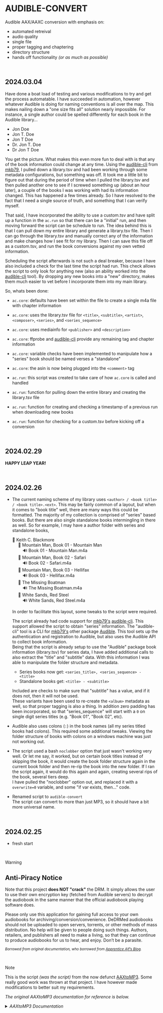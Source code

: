AUDIBLE-CONVERT  
===============  

Audible AAX/AAXC conversion with emphasis on:
- automated retreival
- audio quality
- single file
- proper tagging and chaptering
- directory structure
- hands off functionality _(or as much as possible)_  

<br />

**2024.03.04**  
--------------  
Have done a boat load of testing and various modifications to try and get the process automatable.  I have succeeded in automation, however whatever Audible is doing for naming conventions is all over the map.  This makes nailing down a "one size fits all" solution nearly impossible.  For instance, a single author could be spelled differently for each book in the Audible library...

 - Jon Doe
 - Jon T. Doe
 - Jon T Doe
 - Dr. Jon T. Doe
 - Dr Jon T Doe

You get the picture.  What makes this even more fun to deal with is that any of the book information could change at any time.  Using the [audible-cli](https://github.com/mkb79/audible-cli) from [mkb79](https://github.com/mkb79), I pulled down a library.tsv and had been working through some metadata configurations, but something was off.  It took me a little bit to figure out that during the period of time when I pulled the library.tsv and then pulled another one to see if I screwed something up (about an hour later), a couple of the books I was working with had its information changed.  This has happened a few times already.  So I have resolved to the fact that I need a single source of truth, and something that I can verify myself.  

That said, I have incorporated the ability to use a custom.tsv and have split up a function in the `ac.run` so that there can be a "initial" run, and then moving forward the script can be schedule to run.  The idea behind this is that I can pull down my entire library and generate a library.tsv file.  Then I can go through the library.tsv and manually correct any of the information and make changes how I see fit for my library.  Then I can save this file off as a custom.tsv, and run the book conversions against my own vetted information.  

Scheduling the script afterwards is not such a deal breaker, because I have also included a check for the last time the script had run.  This check allows the script to only look for anything new (also an ability worked into the [audible-cli](https://github.com/mkb79/audible-cli) tool).  By dropping any new books into a "new" directory, makes them much easier to vet before I incorporate them into my main library.  

So, whats been done:  

 - `ac.core`: defaults have been set within the file to create a single m4a file with chapter information
 - `ac.core`: uses the library.tsv file for `<title>`, `<subtitle>`, `<artist>`, `<composer>`, `<series>`, and `<series_sequence>`
 - `ac.core`: uses mediainfo for `<publisher>` and `<description>`
 - `ac.core`: ffprobe and [audible-cli](https://github.com/mkb79/audible-cli) provide any remaining tag and chapter information
 - `ac.core`: variable checks have been implemented to manipulate how a "series" book should be named verses a "standalone"
 - `ac.core`: the asin is now being plugged into the `<comment>` tag  

 - `ac.run`: this script was created to take care of how `ac.core` is called and handled
 - `ac.run`: function for pulling down the entire library and creating the library.tsv file
 - `ac.run`: function for creating and checking a timestamp of a previous run when downloading new books
 - `ac.run`: function for checking for a custom.tsv before kicking off a conversion  

<br />

**2024.02.29**  
--------------  
**HAPPY LEAP YEAR!**  

<br />

**2024.02.26**  
--------------  
- The current naming scheme of my library uses `<author> / <book title> / <book title>.<ext>`. This may be fairly common of a layout, but when it comes to "book title" well, there are many ways this could be formatted. The majority of my collection is comprised of "series" based books. But there are also single standalone books intermingling in there as well. So for example, I may have a author folder with series and standalone books,

  :file_folder: Keith C. Blackmore  
  &#8193; :file_folder: Mountain Man, Book 01 - Mountain Man  
  &#8193;&#8193; :loud_sound: Book 01 - Mountain Man.m4a  
  &#8193; :file_folder: Mountain Man, Book 02 - Safari  
  &#8193;&#8193; :loud_sound: Book 02 - Safari.m4a  
  &#8193; :file_folder: Mountain Man, Book 03 - Hellifax  
  &#8193;&#8193; :loud_sound: Book 03 - Hellifax.m4a  
  &#8193; :file_folder: The Missing Boatman  
  &#8193;&#8193; :loud_sound: The Missing Boatman.m4a  
  &#8193; :file_folder: White Sands, Red Steel  
  &#8193;&#8193; :loud_sound: White Sands, Red Steel.m4a  

  In order to facilitate this layout, some tweaks to the script were required.

  The script already had code support for [mkb79's](https://github.com/mkb79) [audible-cli](https://github.com/mkb79/audible-cli). This support allowed the script to obtain "series" information. The "audible-cli" tool is a CLI for [mkb79's](https://github.com/mkb79) other package [Audible](https://github.com/mkb79/Audible). This tool sets up the authentication and registration to Audible, but also uses the Audible API to collect book information.  
  Being that the script is already setup to use the "Audible" package book information (library.tsv) for series data, I have added additional calls to also extract the "title" and "subtitle" data. With this information I was able to manipulate the folder structure and metadata.  
  - Series books now get: `<series_title>, <series_sequence> - <title>`
  - Standalone books get: `<title> - <subtitle>`

  Included are checks to make sure that "subtitle" has a value, and if it does not, then it will not be used.  
  These variants have been used to re-create the `<album>` metadata as well, so that proper tagging is also a thing. In addition zero padding has been incorporated, so that "series_sequence" will start with a `0` on single digit series titles (e.g. "Book 01", "Book 02", etc).  

- Audible also uses colons (`:`) in the book names (all my series titled books had colons). This required some additional tweaks. Viewing the folder structure of books with colons on a windows machine was just not working out.  

- The script used a bash `noclobber` option that just wasn't working very well.  Or let me say, it worked, but on certain book titles instead of skipping the book, it would create the book folder structure again in the current book folder and then re-rip the book into the new folder.  If I ran the script again, it would do this again and again, creating several rips of the book, several tiers deep.  
  I have pulled the "noclobber" option out, and replaced it with a `overwrite=0` variable, and some "if var exists, then..." code.  

- Renamed script to `audible-convert`  
  The script can convert to more than just MP3, so it should have a bit more universal name.  

<br />

**2024.02.25**  
--------------  
- fresh start  

<br />

> [!WARNING]
> ## Anti-Piracy Notice
> Note that this project **does NOT "crack"** the DRM. It simply allows the user to use their own encryption key (fetched from Audible servers) to decrypt the audiobook in the same manner that the official audiobook playing software does.  
>
> Please only use this application for gaining full access to your own audiobooks for archiving/conversion/convenience. DeDRMed audiobooks should not be uploaded to open servers, torrents, or other methods of mass distribution. No help will be given to people doing such things. Authors, retailers, and publishers all need to make a living, so that they can continue to produce audiobooks for us to hear, and enjoy. Don’t be a parasite.
>
> *<sub>Borrowed from original documentation, who borrowed from [Apprentice Alf’s Blog](https://apprenticealf.wordpress.com).</sub>*

<br />

> [!NOTE]
>
> This is the script _(was the script)_ from the now defunct [AAXtoMP3](https://github.com/KrumpetPirate/AAXtoMP3).  Some really good work was thrown at that project.
> I have however made modifications to better suit my requirements.  
>
> *The original AAXtoMP3 documentation for reference is below.*

<details>

*<summary>AAXtoMP3 Documentation</summary>*  

## AAXtoMP3
The purpose of this software is to convert AAX (or AAXC) files to common MP3, M4A, M4B, flac and ogg formats
through a basic bash script frontend to FFMPEG.

Audible uses the AAX file format to maintain DRM restrictions on their audio
books and if you download your book through your library it will be
stored in this format.

The purpose of this software is **not** to circumvent the DRM restrictions
for audio books that **you** do not own in that you do not have them on
your **personal** Audible account. The purpose of this software is to
create a method for you to download and store your books just in case
Audible fails for some reason.

## Requirements
* bash 3.2.57 or later tested
* ffmpeg version 2.8.3 or later (4.4 or later if the input file is `.aaxc`)
* libmp3lame - (typically 'lame' in your system's package manager)
* GNU grep - macOS or BSD users may need to install through package manager
* GNU sed - see above
* GNU find - see above
* jq - only if `--use-audible-cli-data` is set or if converting an .aaxc file
* mp4art used to add cover art to m4a and m4b files. Optional
* mediainfo used to add additional media tags like narrator. Optional

## Usage(s)
```
bash AAXtoMP3 [-f|--flac] [-o|--opus] [-a|--aac] [-s|--single] [--level <COMPRESSIONLEVEL>] [-c|--chaptered] [-e:mp3] [-e:m4a] [-e:m4b] [-A|--authcode <AUTHCODE>] [-n|--no-clobber] [-t|--target_dir <PATH>] [-C|--complete_dir <PATH>] [-V|--validate] [--use-audible-cli-data]] [-d|--debug] [-h|--help] [--continue <CHAPTERNUMBER>] <AAX/AAXC INPUT_FILES>...
```
or if you want to get guided through the options
```
bash interactiveAAXtoMP3 [-a|--advanced] [-h|--help]
```

* **&lt;AAX INPUT_FILES&gt;**... are considered input file(s), useful for batching!

## Options for AAXtoMP3
* **-f** or **--flac**   Flac Encoding and as default produces a single file.
* **-o** or **--opus**   Ogg/Opus Encoding defaults to multiple file output by chapter. The extension is .ogg
* **-a** or **--aac**    AAC Encoding and produce a m4a single files output.
* **-A** or **--authcode &lt;AUTHCODE&gt;** for this execution of the command use the provided &lt;AUTHCODE&gt; to decode the AAX file. Not needed if the source file is .aaxc.
* **-n** or **--no-clobber** If set and the target directory already exists, AAXtoMP3 will exit without overwriting anything.
* **-t** or **--target_dir &lt;PATH&gt;** change the default output location to the named &lt;PATH&gt;. Note the default location is ./Audiobook of the directory to which each AAX file resides.
* **-C** or **--complete_dir &lt;PATH&gt;** a directory to place aax files after they have been decoded successfully. Note make a back up of your aax files prior to using this option. Just in case something goes wrong.
* **-V** or **--validate** Perform 2 validation tests on the supplied aax files. This is more extensive than the normal validation as we attempt to transcode the aax file to a null file.  This can take a long period of time. However it is useful when inspecting a large set of aax files prior to transcoding. As download errors are common with Audible servers.
* **-e:mp3**         Identical to defaults.
* **-e:m4a**         Create a m4a audio file. This is identical to --aac
* **-e:m4b**         Create a m4b audio file. This is the book version of the m4a format.
* **-s** or **--single**    Output a single file for the entire book. If you only want a single ogg file for instance.
* **-c** or **--chaptered** Output a single file per chapter. The `--chaptered` will only work if it follows the `--aac -e:m4a -e:m4b --flac` options.
* **--continue &lt;CHAPTERNUMBER&gt;**      If the splitting into chapters gets interrupted (e.g. by a weak battery on your laptop) you can go on where the process got interrupted. Just delete the last chapter (which was incompletely generated) and redo the task with "--continue &lt;CHAPTERNUMBER&gt;" where CHAPTERNUMBER is the chapter that got interrupted.
* **--level &lt;COMPRESSIONLEVEL&gt;**      Set compression level. May be given for mp3, flac and opus.
* **--keep-author &lt;FIELD&gt;**           If a book has multiple authors and you don't want all of them in the metadata, with this flag you can specify a specific author (1 is the first, 2 is the second...) to keep while discarding the others.
* **--author &lt;AUTHOR&gt;**               Manually set the author metadata field, useful if you have multiple books of the same author but the name reported is different (eg. spacing, accents..). Has precedence over `--keep-author`.
* **-l** or **--loglevel &lt;LOGLEVEL&gt;** Set loglevel: 0 = progress only, 1 (default) = more information, output of chapter splitting progress is limitted to a progressbar, 2 = more information, especially on chapter splitting, 3 = debug mode
* **--dir-naming-scheme &lt;STRING&gt;** or **-D**      Use a custom directory naming scheme, with variables. See [below](#custom-naming-scheme) for more info.
* **--file-naming-scheme &lt;STRING&gt;** or **-F**    Use a custom file naming scheme, with variables. See [below](#custom-naming-scheme) for more info.
* **--chapter-naming-scheme &lt;STRING&gt;**  Use a custom chapter naming scheme, with variables. See [below](#custom-naming-scheme) for more info.
* **--use-audible-cli-data** Use additional data got with mkb79/audible-cli. See [below](#audible-cli-integration) for more info. Needed for the files in the `aaxc` format.
* **--audible-cli-library-file** or **-L** Path of the library-file, generated by mkb79/audible-cli (`audible library export -o ./library.tsv`). Only available if `--use-audible-cli-data` is set. This file is required to parse additional metadata such as `$series` or `$series_sequence`.
* **--ffmpeg-path**  Set the ffmpeg/ffprobe binaries folder. Both of them must be executable and in the same folder.
* **--ffmpeg-name**  Set a custom name for the ffmpeg binary. Must be executable and in path, or in custom path specified by --ffmpeg-path.
* **--ffprobe-name**  Set a custom name for the ffprobe binary. Must be executable and in path, or in custom path specified by --ffmpeg-path.

## Options for interactiveAAXtoMP3
* **-a** or **--advanced** Get more options to choose. Not used right now.
* **-h** or **--help** Get a help prompt.
This script presents you the options you chose last time as default.
When you get asked for the aax-file you may just drag'n'drop it to the terminal.

### AUTHCODE
**Your** Audible auth code (it won't correctly decode otherwise) (not required to decode the `aaxc` format).

#### Determining your own AUTHCODE
You will need your authentication code that comes from Audible's servers. This 
will be used by ffmpeg to perform the initial audio convert. You can obtain 
this string from a tool like 
[audible-activator](https://github.com/inAudible-NG/audible-activator) or like [audible-cli](https://github.com/mkb79/audible-cli).

#### Specifying the AUTHCODE.
In order of __precidence__.
1. __--authcode [AUTHCODE]__ The command line option. With the highest precedence.
2. __.authcode__ If this file is placed in the current working directory and contains only the authcode it is used if the above is not.
3. __~/.authcode__ a global config file for all the tools. And is used as the default if none of the above are specified.
__Note:__ At least one of the above must be exist if converting `aax` files. The code must also match the encoding for the user that owns the AAX file(s). If the authcode does not match the AAX file no transcoding will occur.

### MP3 Encoding
* This is the **default** encoding
* Produces 1 or more mp3 files for the AAX title.
* The default mode is **chaptered**
* If you want a mp3 file per chapter do not use the **--single** option. 
* A m3u playlist file will also be created in this instance in the case of **default** chaptered output.
* **--level** has to be in range 0-9, where 9 is fastest and 0 is highest quality. Please note: The quality can **never** become higher than the qualitiy of the original aax file!

### Ogg/Opus Encoding
* Can be done by using the **-o** or **--opus** command line switches
* The default mode is **chaptered**
* Opus coded files are stored in the ogg container format for better compatibility.
* **--level** has to be in range 0-10, where 0 is fastest and 10 is highest quality. Please note: The quality can **never** become higher than the qualitiy of the original aax file!

### AAC Encoding
* Can be done by using the **-a** or **--aac** command line switches
* The default mode is **single**
* Designed to be the successor of the MP3 format
* Generally achieves better sound quality than MP3 at the same bit rate.
* This will only produce 1 audio file as output.

### FLAC Encoding
* Can be done by using the **-f** or **--flac** command line switches
* The default mode is **single**
* FLAC is an open format with royalty-free licensing
* This will only produce 1 audio file as output. If you want a flac file per chapter do use **-c** or **--chaptered**.
* **--level** has to be in range 0-12, where 0 is fastest and 12 is highest compression. Since flac is lossless, the quality always remains the same.

### M4A and M4B Containers
* These containers were created by Apple Inc. They were meant to be the successor to mp3.
* M4A is a container that is meant to hold music and is typically of a higher bitrate.
* M4B is a container that is meant to hold audiobooks and is typically has bitrates of 64k and 32k.
* Both formats are chaptered
* Both support coverart internal
* The default mode is **single**

### Validating AAX files
* The **--validate** option will result in only a validation pass over the supplied aax file(s). No transcoding will occur. This is useful when you wish to ensure you have a proper download of your personal Audible audio books. With this option all supplied books are validated.
* If you do NOT supply the **--validate** option all audio books are still validated when they are processed. However if there is an invalid audio book in the supplied list of books the processing will stop at that point.
* A third test is performed on the file where the entire file is inspected to see if it is valid. This is a lengthy process. However it will not break the script when an invalid file is found.
* The 3 test current are:
    1. aax present
    1. meta data header in file is valid and complete
    1. entire file is valid and complete.  _only executed with the **--validate** option._

### Defaults
* Default out put directory is the base directory of each file listed. Plus the genre, Artist and Title of the Audio Book.
* The default codec is mp3
* The default output is by chapter.

### Custom naming scheme
The following flags can modify the default naming scheme:
* **--dir-naming-scheme** or **-D**  
* **--file-naming-scheme** or **-F** 
* **--chapter-naming-scheme** 

Each flag takes a string as argument. If the string contains a variable defined in the script (eg. artist, title, chapter, narrator...), the corresponding value is used.
The default options correspond to the following flags:
* `--dir-naming-scheme '$genre/$artist/$title'`
* `--file-naming-scheme '$title'`
* `--chapter-naming-scheme '$title-$(printf %0${#chaptercount}d $chapternum) $chapter'`

Additional notes:
* If a command substitution is present in the passed string, (for example `$(printf %0${#chaptercount}d $chapternum)`, used to pad with zeros the chapter number), the commands are executed.
So you can use `--dir-naming-scheme '$(date +%Y)/$artist'`, but using `--file-naming-scheme '$(rm -rf /)'` is a really bad idea. Be careful.
* You can use basic text, like `--dir-naming-scheme 'Converted/$title'`
* You can also use shell variables as long as you escape them properly: `CustomGenre=Horror ./AAXtoMP3 --dir-naming-scheme "$CustomGenre/\$artist/\$title" *.aax`
* If you want shorter chapter names, use `--chapter-naming-scheme '$(printf %0${#chaptercount}d $chapternum) $chapter'`: only chapter number and chapter name
* If you want to append the narrator name to the title, use `--dir-naming-scheme '$genre/$artist/$title-$narrator' --file-naming-scheme '$title-$narrator'`
* If you don't want to have the books separated by author, use `--dir-naming-scheme '$genre/$title'`
* To be able to use `$series` or `$series_sequence` in the schemes the following is required:
  * `--use-audible-cli-data` is set
  * you have pre-generated the library-file via `audible library export -o ./library.tsv`
  * you have set the path to the generated library-file via `--audible-cli-library-file ./library.tsv`

### Installing Dependencies.
In general, take a look at [command-not-found.com](https://command-not-found.com/)
#### FFMPEG,FFPROBE
__Ubuntu, Linux Mint, Debian__
```
sudo apt-get update
sudo apt-get install ffmpeg libav-tools x264 x265 bc
```

In Debian-based system's repositories the ffmpeg version is often outdated. If you want
to convert .aaxc files, you need at least ffmpeg 4.4. So if your installed version
needs to be updated, you can either install a custom repository that has the newer version,
compile ffmpeg from source or download pre-compiled binaries.
You can then tell AAXtoMP3 to use the compiled binaries with the `--ffmpeg-path` flag.
You need to specify the folder where the ffmpeg and ffprobe binaries are. Make sure
they are both executable.

If you have snapd installed, you can also install a recent version of 4.4 from the edge channel:
```
snap install ffmpeg --edge
```
In this case you will need to confiure a custom path _and_ binary name for ffprobe, `--ffmpeg-path /snap/bin/ --ffprobe-name ffmpeg.ffprobe`.

__Fedora__

Fedora users need to enable the rpm fusion repository to install ffmpeg. Version 22 and upwards are currently supported. The following command works independent of your current version:
```
sudo dnf install https://download1.rpmfusion.org/free/fedora/rpmfusion-free-release-$(rpm -E %fedora).noarch.rpm https://download1.rpmfusion.org/nonfree/fedora/rpmfusion-nonfree-release-$(rpm -E %fedora).noarch.rpm
```
Afterwards use the package manager to install ffmpeg:
```
sudo dnf install ffmpeg
```

__RHEL or compatible like CentOS__

RHEL version 6 and 7 are currently able to use rpm fusion.
In order to use rpm fusion you have to enable EPEL, see http://fedoraproject.org/wiki/EPEL

Add the rpm fusion repositories in version 6
```
sudo yum localinstall --nogpgcheck https://download1.rpmfusion.org/free/el/rpmfusion-free-release-6.noarch.rpm https://download1.rpmfusion.org/nonfree/el/rpmfusion-nonfree-release-6.noarch.rpm
```
or version 7:
```
sudo yum localinstall --nogpgcheck https://download1.rpmfusion.org/free/el/rpmfusion-free-release-7.noarch.rpm https://download1.rpmfusion.org/nonfree/el/rpmfusion-nonfree-release-7.noarch.rpm
```
then install ffmpeg:
```
sudo yum install ffmpeg
```

__MacOS__
```
brew install ffmpeg
brew install gnu-sed
brew install grep
brew install findutils
```

#### mp4art/mp4chaps
_Note: This is an optional dependency, required for adding cover art to m4a and b4b files only._

__Ubuntu, Linux Mint, Debian__
```
sudo apt-get update
sudo apt-get install mp4v2-utils
```

On Debian and Ubuntu the mp4v2-utils package has been deprecated and removed, as the upsteam project is no longer maintained.
The package was removed in Debian Buster, and Ubuntu Focal [ 20.04 ].

__CentOS, RHEL & Fedora__
```
# CentOS/RHEL and Fedora users make sure that you have enabled atrpms repository in system. Let’s begin installing FFmpeg as per your operating system.
yum install mp4v2-utils
```
__MacOS__
```
brew install mp4v2
```

#### mediainfo
_Note: This is an optional dependency._

__Ubuntu, Linux Mint, Debian__
```
sudo apt-get update
sudo apt-get install mediainfo
```
__CentOS, RHEL & Fedora__
```
yum install mediainfo
```
__MacOS__
```
brew install mediainfo
```
## AAXC files
The AAXC format is a new Audible encryption format, meant to replace the old AAX.
The encryption has been updated, and now to decrypt the file the authcode
is not sufficient, we need two "keys" which are unique for each audiobook.
Since getting those keys is not simple, for now the method used to get them
is handled by the package audible-cli, that stores
them in a file when downloading the aaxc file. This means that in order to
decrypt the aaxc files, they must be downloaded with audible-cli.
Note that you need at least [ffmpeg 4.4](#ffmpegffprobe).

## Audible-cli integration
Some information are not present in the AAX file. For example the chapters's
title, additional chapters division (Opening and End credits, Copyright and
more).  Those information are avaiable via a non-public audible API. This
[repo](https://github.com/mkb79/Audible) provides a python API wrapper, and the
[audible-cli](https://github.com/mkb79/audible-cli) packege makes easy to get
more info. In particular the flags **--cover --cover-size 1215 --chapter**
downloads a better-quality cover (.jpg) and detailed chapter infos (.json).
More info are avaiable on the package page.

Some books might not be avaiable in the old `aax` format, but only in the newer
`aaxc` format. In that case, you can use [audible-cli](https://github.com/mkb79/audible-cli)
to download them. For example, to download all the books in your library in the newer `aaxc` format, as well as
chapters's title and an HQ cover: `audible download --all --aaxc --cover --cover-size 1215 --chapter`.

To make AAXtoMP3 use the additional data, specify the **--use-audible-cli-data**
flag: it expects the cover and the chapter files (and the voucher, if converting
an aaxc file) to be in the same location of the AAX file.  The naming of these
files must be the one set by audible-cli. When converting aaxc files, the variable
is automatically set, so be sure to follow the instructions in this paragraph.

For more information on how to use the `audible-cli` package, check out the git page [audible-cli](https://github.com/mkb79/audible-cli).

Please note that right now audible-cli is in dev stage, so keep in mind that the
naming scheme of the additional files, the flags syntax and other things can
change without warning.
 

## Anti-Piracy Notice
Note that this project **does NOT ‘crack’** the DRM. It simply allows the user to
use their own encryption key (fetched from Audible servers) to decrypt the
audiobook in the same manner that the official audiobook playing software does.

Please only use this application for gaining full access to your own audiobooks
for archiving/conversion/convenience. DeDRMed audiobooks should not be uploaded
to open servers, torrents, or other methods of mass distribution. No help will
be given to people doing such things. Authors, retailers, and publishers all
need to make a living, so that they can continue to produce audiobooks for us to
hear, and enjoy. Don’t be a parasite.

This blurb is borrowed from the https://apprenticealf.wordpress.com/ page.

## License
Changed the license to the WTFPL, do whatever you like with this script. Ultimately it's just a front-end for ffmpeg after all.

## Need Help?
I'll help out if you are having issues, just submit and issue and I'll get back to you when I can.

</details>
